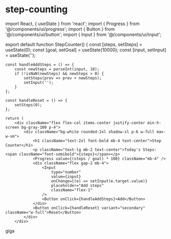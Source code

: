 # step-counting
import React, { useState } from 'react';
import { Progress } from '@/components/ui/progress';
import { Button } from '@/components/ui/button';
import { Input } from '@/components/ui/input';

export default function StepCounter() {
    const [steps, setSteps] = useState(0);
    const [goal, setGoal] = useState(10000);
    const [input, setInput] = useState('');

    const handleAddSteps = () => {
        const newSteps = parseInt(input, 10);
        if (!isNaN(newSteps) && newSteps > 0) {
            setSteps(prev => prev + newSteps);
            setInput('');
        }
    };

    const handleReset = () => {
        setSteps(0);
    };

    return (
        <div className="flex flex-col items-center justify-center min-h-screen bg-gray-100 p-4">
            <div className="bg-white rounded-2xl shadow-xl p-6 w-full max-w-sm">
                <h1 className="text-2xl font-bold mb-4 text-center">Step Counter</h1>
                <p className="text-lg mb-2 text-center">Today's Steps: <span className="font-semibold">{steps}</span></p>
                <Progress value={(steps / goal) * 100} className="mb-4" />
                <div className="flex gap-2 mb-4">
                    <Input 
                        type="number" 
                        value={input} 
                        onChange={(e) => setInput(e.target.value)} 
                        placeholder="Add steps" 
                        className="flex-1" 
                    />
                    <Button onClick={handleAddSteps}>Add</Button>
                </div>
                <Button onClick={handleReset} variant="secondary" className="w-full">Reset</Button>
            </div>
        </div>
giga
